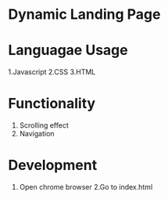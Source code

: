 # Dynamic Landing Page 

# Languagae Usage
1.Javascript
2.CSS
3.HTML

# Functionality
1. Scrolling effect
2. Navigation

# Development
1. Open chrome browser
2.Go to index.html
